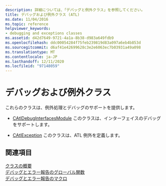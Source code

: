 ```yaml
---
description: 詳細については、「デバッグと例外クラス」を参照してください。
title: デバッグおよび例外クラス (ATL)
ms.date: 11/04/2016
ms.topic: reference
helpviewer_keywords:
- debugging and exceptions classes
ms.assetid: d42d7649-9721-4a1a-8b38-d983a649fdb9
ms.openlocfilehash: ddc00054284f75feb239819d83a097a6eb4b853d
ms.sourcegitcommit: d6af41e42699628c3e2e6063ec7b03931a49a098
ms.translationtype: MT
ms.contentlocale: ja-JP
ms.lasthandoff: 12/11/2020
ms.locfileid: "97148059"
---
```

# <a name="debugging-and-exceptions-classes"></a>デバッグおよび例外クラス

これらのクラスは、例外処理とデバッグのサポートを提供します。

- [CAtlDebugInterfacesModule](../atl/reference/catldebuginterfacesmodule-class.md) このクラスは、インターフェイスのデバッグをサポートします。

- [CAtlException](../atl/reference/catlexception-class.md) このクラスは、ATL 例外を定義します。

## <a name="see-also"></a>関連項目

[クラスの概要](../atl/atl-class-overview.md)<br/>
[デバッグとエラー報告のグローバル関数](../atl/reference/debugging-and-error-reporting-global-functions.md)<br/>
[デバッグとエラー報告のマクロ](../atl/reference/debugging-and-error-reporting-macros.md)
